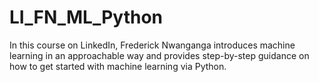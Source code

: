# LI_FN_ML_Python

In this course on LinkedIn, Frederick Nwanganga introduces machine learning in an approachable way and provides step-by-step guidance on how to get started with machine learning via Python. 

